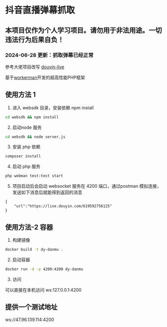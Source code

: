 # 抖音直播弹幕抓取

## 本项目仅作为个人学习项目。请勿用于非法用途。一切违法行为后果自负！

### 2024-06-28 更新：抓取弹幕已经正常

参考大佬项目改写 <a href="https://github.com/Sjj1024/douyin-live" target="__blank">douyin-live</a>

基于<a href="https://www.workerman.net" target="__blank">workerman</a>开发的超高性能PHP框架

## 使用方法 1

1. 进入 websdk 目录，安装依赖 npm install

```bash
cd websdk && npm install
```

2. 启动node 服务

```bash
cd websdk && node server.js
```

3. 安装 php 依赖

```bash
composer install 
```

4. 启动 php 服务

```bash
php webman test:test start
```

5. 项目启动后会启动 websocket 服务在 4200 端口，通过postman 模拟连接，发送如下消息后就能得到返回的消息

```
{
    "url":"https://live.douyin.com/619592756125"
}
```

## 使用方法-2 容器

1. 构建镜像

```bash
docker build -t dy-danmu .
```

2. 启动容器

```bash
docker run -d -p 4200:4200 dy-danmu
```

3. 访问

可以直接在本机访问 ws:127.0.0.1:4200


## 提供一个测试地址

ws://47.96.139.114:4200
